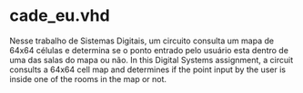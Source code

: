 # cade_eu.vhd
Nesse trabalho de Sistemas Digitais, um circuito consulta um mapa de 64x64 células e determina se o ponto entrado pelo usuário esta dentro de uma das salas do mapa ou não.
In this Digital Systems assignment, a circuit consults a 64x64 cell map and determines if the point input by the user is inside one of the rooms in the map or not.
